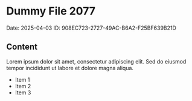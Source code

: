 # Dummy File 2077

Date: 2025-04-03
ID: 908EC723-2727-49AC-B6A2-F25BF639B21D

## Content

Lorem ipsum dolor sit amet, consectetur adipiscing elit.
Sed do eiusmod tempor incididunt ut labore et dolore magna aliqua.

* Item 1
* Item 2
* Item 3
